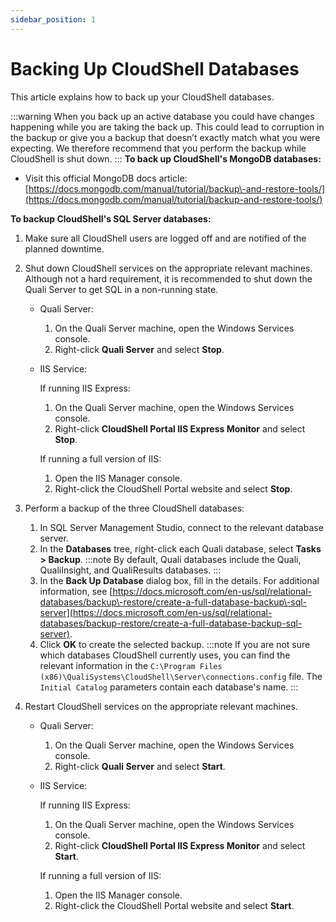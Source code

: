 ```yaml
---
sidebar_position: 1
---
```


# Backing Up CloudShell Databases

This article explains how to back up your CloudShell databases.

:::warning
When you back up an active database you could have changes happening while you are taking the back up. This could lead to corruption in the backup or give you a backup that doesn’t exactly match what you were expecting. We therefore recommend that you perform the backup while CloudShell is shut down.
:::
**To back up CloudShell's MongoDB databases:**

- Visit this official MongoDB docs article: [https://docs.mongodb.com/manual/tutorial/backup\-and-restore-tools/](https://docs.mongodb.com/manual/tutorial/backup-and-restore-tools/)

**To backup CloudShell's SQL Server databases:**

1. Make sure all CloudShell users are logged off and are notified of the planned downtime.
2. Shut down CloudShell services on the appropriate relevant machines. Although not a hard requirement, it is recommended to shut down the Quali Server to get SQL in a non-running state.
    - Quali Server:
        
        1. On the Quali Server machine, open the Windows Services console.
        2. Right-click **Quali Server** and select **Stop**.
    - IIS Service:
    
      If running IIS Express:
    
        1. On the Quali Server machine, open the Windows Services console.
        2. Right-click **CloudShell Portal IIS Express Monitor** and select **Stop**.
    
      If running a full version of IIS:
    
        1. Open the IIS Manager console.
        2. Right-click the CloudShell Portal website and select **Stop**.
    
3. Perform a backup of the three CloudShell databases:
    1. In SQL Server Management Studio, connect to the relevant database server.
    2. In the **Databases** tree, right-click each Quali database, select **Tasks > Backup**.
        :::note
        By default, Quali databases include the Quali, QualiInsight, and QualiResults databases.
        :::
    3. In the **Back Up Database** dialog box, fill in the details. For additional information, see [https://docs.microsoft.com/en-us/sql/relational-databases/backup\-restore/create-a-full-database-backup\-sql-server](https://docs.microsoft.com/en-us/sql/relational-databases/backup-restore/create-a-full-database-backup-sql-server).
    4. Click **OK** to create the selected backup.
        :::note
        If you are not sure which databases CloudShell currently uses, you can find the relevant information in the `C:\Program Files (x86)\QualiSystems\CloudShell\Server\connections.config` file. The `Initial Catalog` parameters contain each database's name.
        :::
4. Restart CloudShell services on the appropriate relevant machines.
    - Quali Server:
        1. On the Quali Server machine, open the Windows Services console.
        2. Right-click **Quali Server** and select **Start**.
    - IIS Service:
    
      If running IIS Express:
    
        1. On the Quali Server machine, open the Windows Services console.
        2. Right-click **CloudShell Portal IIS Express Monitor** and select **Start**.
    
      If running a full version of IIS:
    
        1. Open the IIS Manager console.
        2. Right-click the CloudShell Portal website and select **Start**.